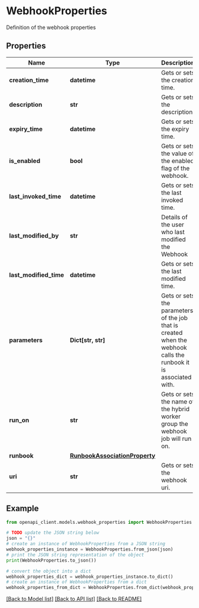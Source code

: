 # WebhookProperties

Definition of the webhook properties

## Properties

Name | Type | Description | Notes
------------ | ------------- | ------------- | -------------
**creation_time** | **datetime** | Gets or sets the creation time. | [optional] 
**description** | **str** | Gets or sets the description. | [optional] 
**expiry_time** | **datetime** | Gets or sets the expiry time. | [optional] 
**is_enabled** | **bool** | Gets or sets the value of the enabled flag of the webhook. | [optional] [default to False]
**last_invoked_time** | **datetime** | Gets or sets the last invoked time. | [optional] 
**last_modified_by** | **str** | Details of the user who last modified the Webhook | [optional] 
**last_modified_time** | **datetime** | Gets or sets the last modified time. | [optional] 
**parameters** | **Dict[str, str]** | Gets or sets the parameters of the job that is created when the webhook calls the runbook it is associated with. | [optional] 
**run_on** | **str** | Gets or sets the name of the hybrid worker group the webhook job will run on. | [optional] 
**runbook** | [**RunbookAssociationProperty**](RunbookAssociationProperty.md) |  | [optional] 
**uri** | **str** | Gets or sets the webhook uri. | [optional] 

## Example

```python
from openapi_client.models.webhook_properties import WebhookProperties

# TODO update the JSON string below
json = "{}"
# create an instance of WebhookProperties from a JSON string
webhook_properties_instance = WebhookProperties.from_json(json)
# print the JSON string representation of the object
print(WebhookProperties.to_json())

# convert the object into a dict
webhook_properties_dict = webhook_properties_instance.to_dict()
# create an instance of WebhookProperties from a dict
webhook_properties_from_dict = WebhookProperties.from_dict(webhook_properties_dict)
```
[[Back to Model list]](../README.md#documentation-for-models) [[Back to API list]](../README.md#documentation-for-api-endpoints) [[Back to README]](../README.md)


